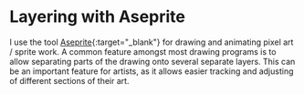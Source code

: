 # Layering with Aseprite

I use the tool [Aseprite](https://www.aseprite.org/){:target="_blank"} for drawing and animating pixel art / sprite work. A common feature amongst most drawing programs is to allow separating parts of the drawing onto several separate layers. This can be an important feature for artists, as it allows easier tracking and adjusting of different sections of their art.


